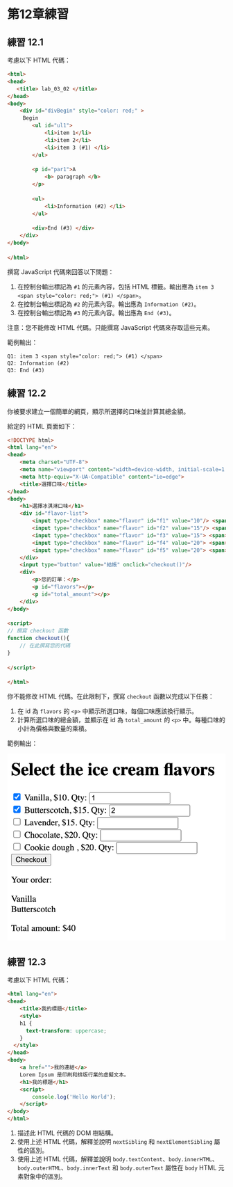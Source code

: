 # 第12章練習

## 練習 12.1

考慮以下 HTML 代碼：

```html
<html>
<head>
   <title> lab_03_02 </title>
</head>
<body>
    <div id="divBegin" style="color: red;" >
     Begin
        <ul id="ul1">
            <li>item 1</li>
            <li>item 2</li>
            <li>item 3 (#1) </li>
        </ul>

        <p id="par1">A
            <b> paragraph </b>
        </p>

        <ul>
            <li>Information (#2) </li>
        </ul>

        <div>End (#3) </div>
    </div>
</body>

</html>
```

撰寫 JavaScript 代碼來回答以下問題：

1. 在控制台輸出標記為 `#1` 的元素內容，包括 HTML 標籤。輸出應為 `item 3 <span style="color: red;"> (#1) </span>`。
2. 在控制台輸出標記為 `#2` 的元素內容。輸出應為 `Information (#2)`。
3. 在控制台輸出標記為 `#3` 的元素內容。輸出應為 `End (#3)`。

注意：您不能修改 HTML 代碼。只能撰寫 JavaScript 代碼來存取這些元素。

範例輸出：

```
Q1: item 3 <span style="color: red;"> (#1) </span> 
Q2: Information (#2)
Q3: End (#3) 
```

## 練習 12.2

你被要求建立一個簡單的網頁，顯示所選擇的口味並計算其總金額。

給定的 HTML 頁面如下：

```html
<!DOCTYPE html>
<html lang="en">
<head>
    <meta charset="UTF-8">
    <meta name="viewport" content="width=device-width, initial-scale=1.0">
    <meta http-equiv="X-UA-Compatible" content="ie=edge">
    <title>選擇口味</title>
</head>
<body>
    <h1>選擇冰淇淋口味</h1>
    <div id="flavor-list">
        <input type="checkbox" name="flavor" id="f1" value="10"/> <span>香草</span>, $10. 數量: <input type="text" value="1" /> <br>
        <input type="checkbox" name="flavor" id="f2" value="15"/> <span>奶油糖</span>, $15. 數量: <input type="text" value="1"/> <br>
        <input type="checkbox" name="flavor" id="f3" value="15"> <span>薰衣草</span>, $15. 數量: <input type="text" value="1"/> <br>
        <input type="checkbox" name="flavor" id="f4" value="20"> <span>巧克力</span>, $20. 數量: <input type="text" value="1"/> <br>
        <input type="checkbox" name="flavor" id="f5" value="20"> <span>餅乾麵團</span> , $20. 數量: <input type="text" value="1"/> <br>
    </div>
    <input type="button" value="結帳" onclick="checkout()"/>
    <div>
        <p>您的訂單：</p>
        <p id="flavors"></p>
        <p id="total_amount"></p>
    </div>
</body>

<script>
// 撰寫 checkout 函數
function checkout(){
    // 在此撰寫您的代碼
}

</script>

</html>
```

你不能修改 HTML 代碼。在此限制下，撰寫 `checkout` 函數以完成以下任務：
1. 在 id 為 `flavors` 的 `<p>` 中顯示所選口味，每個口味應該換行顯示。
2. 計算所選口味的總金額，並顯示在 id 為 `total_amount` 的 `<p>` 中。每種口味的小計為價格與數量的乘積。

範例輸出：

![](img/24-08-24-15-10-15.png)

## 練習 12.3

考慮以下 HTML 代碼：

```html
<html lang="en">
<head>
    <title>我的標題</title>
    <style>
    h1 {
      text-transform: uppercase;
    }
  </style>
</head>
<body>
    <a href="">我的連結</a>
    Lorem Ipsum 是印刷和排版行業的虛擬文本。
    <h1>我的標題</h1>
    <script>
        console.log('Hello World');
    </script>
</body>
</html>
```

1. 描述此 HTML 代碼的 DOM 樹結構。
2. 使用上述 HTML 代碼，解釋並說明 `nextSibling` 和 `nextElementSibling` 屬性的區別。
3. 使用上述 HTML 代碼，解釋並說明 `body.textContent`、`body.innerHTML`、`body.outerHTML`、`body.innerText` 和 `body.outerText` 屬性在 `body` HTML 元素對象中的區別。
